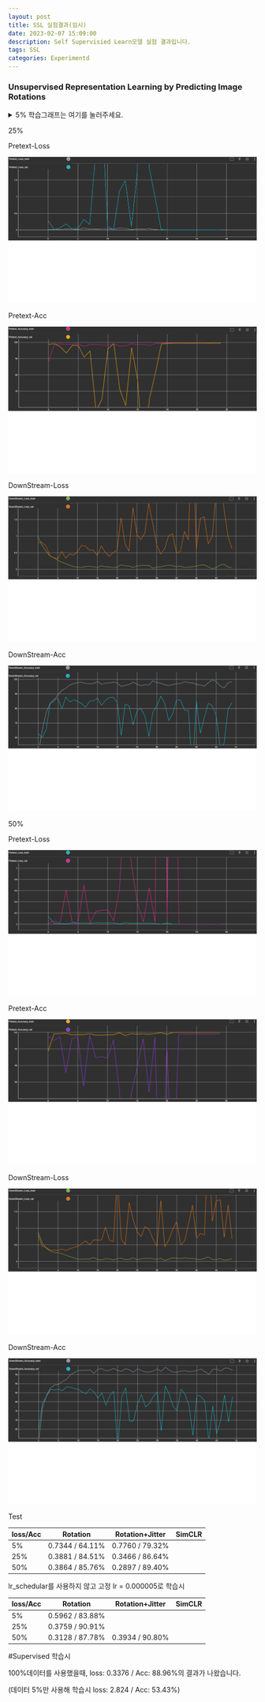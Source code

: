 ```yaml
---
layout: post
title: SSL 실험결과(임시)
date: 2023-02-07 15:09:00
description: Self Supervisied Learn모델 실험 결과입니다.
tags: SSL
categories: Experimentd
---
```














### Unsupervised Representation Learning by Predicting Image Rotations

<details>
  <summary>5% 학습그래프는 여기를 눌러주세요.</summary>
    

    ##### 5%

    Pretext-Loss

    ![](https://raw.githubusercontent.com/YeongJin96/YeongJin96.github.io/master/assets/img/5%25_Pre_Loss.png)

    Pretext-Accuracy



    ![](https://raw.githubusercontent.com/YeongJin96/YeongJin96.github.io/master/assets/img/5%25_Pre_Acc.png)

    DownStream-Loss

    ![](https://raw.githubusercontent.com/YeongJin96/YeongJin96.github.io/master/assets/img/5%25_Down_Loss.png)

    DownStream-Accuracy

    ![](https://raw.githubusercontent.com/YeongJin96/YeongJin96.github.io/master/assets/img/5%25_Down_Acc.png)
</details>

25%

Pretext-Loss

![](https://raw.githubusercontent.com/YeongJin96/YeongJin96.github.io/master/assets/img/25%25_Pre_Loss.png)

Pretext-Acc

![](https://raw.githubusercontent.com/YeongJin96/YeongJin96.github.io/master/assets/img/25%25_Pre_Acc.png)

DownStream-Loss

![](https://raw.githubusercontent.com/YeongJin96/YeongJin96.github.io/master/assets/img/25%25_Down_Loss.png)

DownStream-Acc

![](https://raw.githubusercontent.com/YeongJin96/YeongJin96.github.io/master/assets/img/25%25_Down_Acc.png)

50%

Pretext-Loss

![](https://raw.githubusercontent.com/YeongJin96/YeongJin96.github.io/master/assets/img/50%25_Pre_Loss.png)

Pretext-Acc

![](https://raw.githubusercontent.com/YeongJin96/YeongJin96.github.io/master/assets/img/50%25_Pre_Acc.png)

DownStream-Loss

![](https://raw.githubusercontent.com/YeongJin96/YeongJin96.github.io/master/assets/img/50%25_Down_Loss.png)

DownStream-Acc

![](https://raw.githubusercontent.com/YeongJin96/YeongJin96.github.io/master/assets/img/50%25_Down_Acc.png)

Test

| loss/Acc | Rotation        | Rotation+Jitter | SimCLR |
| -------- | --------------- | --------------- | ------ |
| 5%       | 0.7344 / 64.11% | 0.7760 / 79.32% |        |
| 25%      | 0.3881 / 84.51% | 0.3466 / 86.64% |        |
| 50%      | 0.3864 / 85.76% | 0.2897 / 89.40% |        |

lr_schedular를 사용하지 않고 고정 lr = 0.000005로 학습시

| loss/Acc | Rotation        | Rotation+Jitter | SimCLR |
| -------- | --------------- | --------------- | ------ |
| 5%       | 0.5962 / 83.88% |                 |        |
| 25%      | 0.3759 / 90.91% |                 |        |
| 50%      | 0.3128 / 87.78% | 0.3934 / 90.80% |        |

#Supervised 학습시 

100%데이터를 사용했을때, loss: 0.3376 / Acc: 88.96%의 결과가 나왔습니다.

(데이터 5%만 사용해 학습시 loss: 2.824 / Acc: 53.43%)
